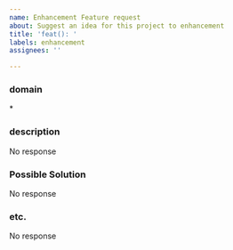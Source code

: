 ```yaml
---
name: Enhancement Feature request
about: Suggest an idea for this project to enhancement
title: 'feat(): '
labels: enhancement
assignees: ''

---
```

### domain
<!-- 
Write domain. (core, atom, molecular, *, ...)
If the domain is not *, please write the domain (e.g. feat(core)) in the title.
-->

\*

### description
No response

### Possible Solution
No response

### etc.
No response
